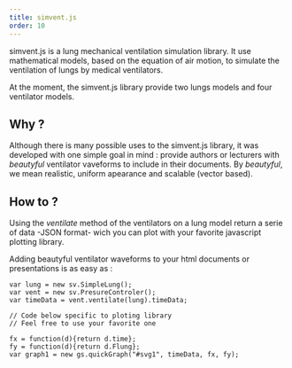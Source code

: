 ```yaml
---
title: simvent.js
order: 10
---
```


simvent.js is a lung mechanical ventilation simulation library. 
It use mathematical models, based on the equation of air motion, to simulate the ventilation of lungs by medical ventilators. 

At the moment, the simvent.js library provide two lungs models and four ventilator models. 

## Why ?

Although there is many possible uses to the simvent.js library, it was 
developed with one simple goal in mind : provide authors or lecturers 
with *beautyful* ventilator vaveforms to include in their documents. 
By *beautyful*, we mean realistic, uniform apearance and scalable (vector based).

## How to ?

Using the *ventilate* method of the ventilators on a lung model return a serie of
data -JSON format- wich you can plot with your favorite javascript plotting library. 

Adding beautyful ventilator waveforms to your html documents or presentations is as easy as :

	var lung = new sv.SimpleLung();
	var vent = new sv.PresureControler();
	var timeData = vent.ventilate(lung).timeData;

	// Code below specific to ploting library
	// Feel free to use your favorite one

	fx = function(d){return d.time};
	fy = function(d){return d.Flung};
	var graph1 = new gs.quickGraph("#svg1", timeData, fx, fy);

<svg class="graphcurve" id="svg1"></svg>

<script>

var lung = new sv.SimpleLung();
var vent = new sv.PresureControler();
var timeData = vent.ventilate(lung).timeData;

fx = function(d){return d.time};
fy = function(d){return d.Flung};
var graph1 = new gs.quickGraph("#svg1", timeData, fx, fy);

</script>
